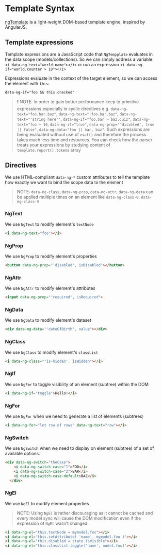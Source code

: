 
# Template Syntax

[ngTemplate](https://github.com/dsheiko/ng-template) is a light-weight DOM-based template engine, inspired by AngularJS.


## Template expressions

Template expressions are a JavaScript code that `NgTempplate` evaluates in the data scope (models/collections). So we can simply address a variable `<i data-ng-text="world.name"></i>` or run an expression  `<i data-ng-if="world.counter > 10"></i>`

Expressions evaluate in the context of the target element, so we can access the element with `this`:
```
data-ng-if="foo && this.checked"
```

> :exclamation: NOTE: In order to gain better performance keep to primitive expressions especially in cyclic directives e.g. `data-ng-text="foo.bar.baz"`,
> `data-ng-text="!foo.bar.baz"`, `data-ng-text="'string here'"`, `data-ng-if="foo.bar > baz.quiz"`, `data-ng-text="foo + 10`,
> `data-ng-if="true"`, `data-ng-prop="'disabled', true || false"`, `data-ng-data="foo || bar, baz"`.
> Such expressions are being evaluated without use of `eval()` and therefore the process takes much less time and resources.
> You can check how the parser treats your expressions by studying content of `template.report().tokens` array


## Directives
We use HTML-compliant `data-ng-*` custom attributes to tell the template how exactly we want to bind the scope data to the element

> NOTE: `data-ng-class`, `data-ng-prop`, `data-ng-attr`, `data-ng-data` can be applied multiple times on an element like `data-ng-class-0`, `data-ng-class-9`

### NgText

We use `NgText` to modify element's `textNode`

```html
<i data-ng-text="foo"></i>
```


### NgProp

We use `NgProp` to modify element's properties

```html
<button data-ng-prop="'disabled', isDisabled"></button>
```

### NgAttr

We use `NgAttr` to modify element's attributes

```html
<input data-ng-prop="'required', isRequired">
```


### NgData

We use `NgData` to modify element's dataset

```html
<div data-ng-data="'dateOfBirth', value"></div>
```


### NgClass

We use `NgClass` to modify element's `classList`

```html
<i data-ng-class="'is-hidden', isHidden"></i>
```


### NgIf

We use `NgFor` to toggle visibility of an element (subtree) within the DOM

```html
<i data-ng-if="toggle">Hello!</i>
```


### NgFor

We use `NgFor` when we need to generate a list of elements (subtrees)

```html
<i data-ng-for="let row of rows" data-ng-text="row"></i>
```

### NgSwitch

We use `NgSwitch` when we need to display on element (subtree) of a set of available options.

```html
<div data-ng-switch="theCase">
    <i data-ng-switch-case="1">FOO</i>
    <i data-ng-switch-case="2">BAR</i>
    <i data-ng-switch-case-default>BAZ</i>
  </div>
```


### NgEl

We use `NgEl` to modify element properties

> NOTE: Using `NgEl` is rather discouraging as it cannot be cached and every model sync will
cause the DOM modification even if the expression of `NgEl` wasn't changed

```html
<i data-ng-el="this.textNode = mymodel.foo"></i>
<i data-ng-el="this.setAttribute( 'name', mymodel.foo )"></i>
<i data-ng-el="this.disabled = state.isVisible"></i>
<i data-ng-el="this.classList.toggle('name', model.foo)"></i>
```
